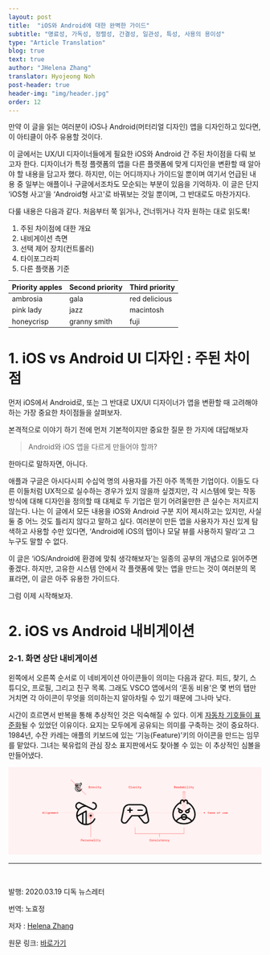 ```yaml
---
layout: post
title:  "iOS와 Android에 대한 완벽한 가이드"
subtitle: "명료성, 가독성, 정렬성, 간결성, 일관성, 특성, 사용의 용이성"
type: "Article Translation"
blog: true
text: true
author: "JHelena Zhang"
translator: Hyojeong Noh
post-header: true
header-img: "img/header.jpg"
order: 12
---
```


만약 이 글을 읽는 여러분이 iOS나 Android(머터리얼 디자인) 앱을 디자인하고 있다면,
이 아티클이 아주 유용할 것이다.

이 글에서는 UX/UI 디자이너들에게 필요한 iOS와 Android 간 주된 차이점을 다뤄 보고자 한다. 디자이너가 특정 플랫폼의 앱을 다른 플랫폼에 맞게 디자인을 변환할 때 알아야 할 내용을 담고자 했다. 하지만, 이는 어디까지나 가이드일 뿐이며 여기서 언급된 내용 중 일부는 애플이나 구글에서조차도 모순되는 부분이 있음을 기억하자. 이 글은 단지 ‘iOS형 사고’을 ‘Android형 사고'로 바꿔보는 것일 뿐이며, 그 반대로도 마찬가지다. 

다룰 내용은 다음과 같다. 처음부터 쭉 읽거나, 건너뛰거나 각자 원하는 대로 읽도록!

1. 주된 차이점에 대한 개요
2. 내비게이션 측면
3. 선택 제어 장치(컨트롤러) 
4. 타이포그라피 
5. 다른 플랫폼 기준


| Priority apples | Second priority | Third priority |
|-------|--------|---------|
| ambrosia | gala | red delicious |
| pink lady | jazz | macintosh |
| honeycrisp | granny smith | fuji |


# 1. iOS vs Android UI 디자인 : 주된 차이점
먼저 iOS에서 Android로, 또는 그 반대로 UX/UI 디자이너가 앱을 변환할 때 고려해야 하는 가장 중요한 차이점들을 살펴보자.

본격적으로 이야기 하기 전에 먼저 기본적이지만 중요한 질문 한 가지에 대답해보자

> Android와 iOS 앱을 다르게 만들어야 할까?

한마디로 말하자면, 아니다.

애플과 구글은 아시다시피 수십억 명의 사용자를 가진 아주 똑똑한 기업이다. 이들도 다른 이들처럼 UX적으로 실수하는 경우가 있지 않을까 싶겠지만, 각 시스템에 맞는 작동 방식에 대해 디자인을 정의할 때 대체로 두 기업은 믿기 어려울만한 큰 실수는 저지르지 않는다. 나는 이 글에서 모든 내용을 iOS와 Android 구분 지어 제시하고는 있지만, 사실 둘 중 어느 것도 틀리지 않다고 말하고 싶다. 여러분이 만든 앱을 사용자가 자신 있게 탐색하고 사용할 수만 있다면, ‘Android에 iOS의 탭이나 모달 뷰를 사용하지 말라’고 그 누구도 말할 수 없다. 

이 글은 ‘iOS/Android에 환경에 맞춰 생각해보자’는 일종의 공부의 개념으로 읽어주면 좋겠다. 하지만, 고유한 시스템 안에서 각 플랫폼에 맞는 앱을 만드는 것이 여러분의 목표라면, 이 글은 아주 유용한 가이드다. 

 그럼 이제 시작해보자.

# 2. iOS vs Android 내비게이션

### 2-1. 화면 상단 내비게이션

왼쪽에서 오른쪽 순서로 이 네비게이션 아이콘들이 의미는 다음과 같다. 피드, 찾기, 스튜디오, 프로필, 그리고 친구 목록. 그래도 VSCO 앱에서의 ‘혼동 비용'은 몇 번의 탭만 거치면 각 아이콘이 무엇을 의미하는지 알아차릴 수 있기 때문에 그나마 낮다.

시간이 흐르면서 반복을 통해 추상적인 것은 익숙해질 수 있다. 이게 [자동차 기호들이 표준화](https://www.iso.org/standard/54513.html)될 수 있었던 이유이다. 요지는 모두에게 공유되는 의미를 구축하는 것이 중요하다. 1984년, 수잔 카레는 애플의 키보드에 있는 ‘기능(Feature)’키의 아이콘을 만드는 임무를 맡았다. 그녀는 북유럽의 관심 장소 표지판에서도 찾아볼 수 있는 이 추상적인 심볼을 만들어냈다.

![img01](img/img01.png)
<br>

---

<br>

발행:  2020.03.19 디독 뉴스레터

번역:  노효정

저자 :  [Helena Zhang](https://uxdesign.cc/@minoraxis?source=post_page-----e7187539e4a2----------------------)

원문 링크:  [바로가기](https://uxdesign.cc/7-principles-of-icon-design-e7187539e4a2)
